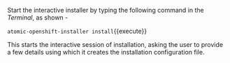 Start the interactive installer by typing the following command in the _Terminal_, as shown -

`atomic-openshift-installer install`{{execute}}

 
This starts the interactive session of installation, asking the user to provide a few details using which it creates the installation configuration file.



